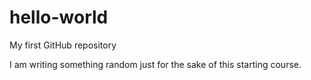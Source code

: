 # hello-world
My first GitHub repository

I am writing something random just for the sake of this starting course.
